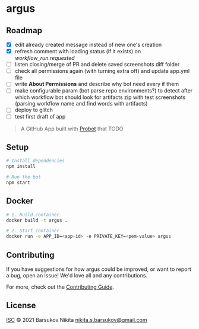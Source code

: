# argus

## Roadmap
- [X] edit already created message instead of new one's creation
- [X] refresh comment with loading status (if it exists) on _workflow_run.requested_
- [ ] listen closing/merge of PR and delete saved screenshots diff folder
- [ ] check all permissions again (with turning extra off) and update app.yml file
- [ ] write **About Permissions** and describe why bot need every if them
- [ ] make configurable param (bot parse repo environments?) to detect
after which workflow bot should look for artifacts zip with test screenshots
(parsing workflow name and find words with artifacts)
- [ ] deploy to glitch
- [ ] test first draft of app

> A GitHub App built with [Probot](https://github.com/probot/probot) that TODO

## Setup

```sh
# Install dependencies
npm install

# Run the bot
npm start
```

## Docker

```sh
# 1. Build container
docker build -t argus .

# 2. Start container
docker run -e APP_ID=<app-id> -e PRIVATE_KEY=<pem-value> argus
```

## Contributing

If you have suggestions for how argus could be improved, or want to report a bug, open an issue! We'd love all and any contributions.

For more, check out the [Contributing Guide](CONTRIBUTING.md).

## License

[ISC](LICENSE) © 2021 Barsukov Nikita <nikita.s.barsukov@gmail.com>
